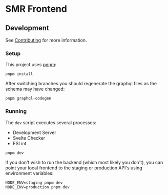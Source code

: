 # SMR Frontend

## Development

See [Contributing](CONTRIBUTING.md) for more information.

### Setup

This project uses [pnpm](https://pnpm.js.org/):

```shell
pnpm install
```

After switching branches you should regenerate the graphql files as the schema may have changed:

```shell
pnpm graphql-codegen
```

### Running

The `dev` script executes several processes:

* Development Server
* Svelte Checker
* ESLint

```shell
pnpm dev
```

If you don't wish to run the backend (which most likely you don't),
you can point your local frontend to the staging or production API's using environment variables:

```shell
NODE_ENV=staging pnpm dev
NODE_ENV=production pnpm dev
```

